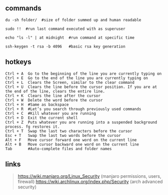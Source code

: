 ## commands
```shell
du -sh folder/  #size of folder summed up and human readable
```
```shell
sudo !!  #run last command executed with as superuser
```
```shell
echo "ls -l" | at midnight  #run command at specific time
```
```shell
ssh-keygen -t rsa -b 4096   #basic rsa key generation
```
## hotkeys
```
Ctrl + A  Go to the beginning of the line you are currently typing on
Ctrl + E  Go to the end of the line you are currently typing on
Ctrl + L  Clears the Screen, similar to the clear command
Ctrl + U  Clears the line before the cursor position. If you are at the end of the line, clears the entire line.
Ctrl + K  Clears the line after the cursor
Ctrl + W  Delete the word before the cursor
Ctrl + H  #Same as backspace
Ctrl + R  #Let’s you search through previously used commands
Ctrl + C  #Kill whatever you are running
Ctrl + D  Exit the current shell
Ctrl + Z  Puts whatever you are running into a suspended background process. fg restores it.
Ctrl + T  Swap the last two characters before the cursor
Esc + T   Swap the last two words before the cursor
Alt + F   Move cursor forward one word on the current line
Alt + B   Move cursor backward one word on the current line
Tab       #Auto-complete files and folder names
```
## links
> https://wiki.manjaro.org/Linux_Security (manjaro permissions, users, firewall)
> https://wiki.archlinux.org/index.php/Security (arch advanced security)
